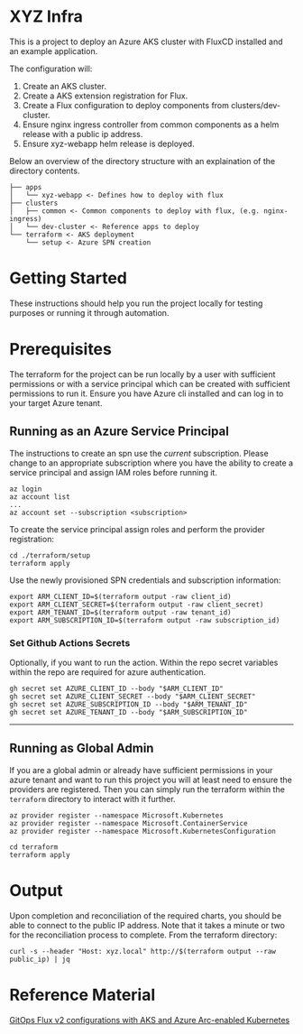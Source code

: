 # XYZ Infra
This is a project to deploy an Azure AKS cluster with FluxCD installed and an example application.

The configuration will:
1. Create an AKS cluster.
2. Create a AKS extension registration for Flux.
3. Create a Flux configuration to deploy components from clusters/dev-cluster.
4. Ensure nginx ingress controller from common components as a helm release with a public ip address.
5. Ensure xyz-webapp helm release is deployed.

Below an overview of the directory structure with an explaination of the directory contents.
```
├── apps
│   └── xyz-webapp <- Defines how to deploy with flux
├── clusters
│   ├── common <- Common components to deploy with flux, (e.g. nginx-ingress)
│   └── dev-cluster <- Reference apps to deploy
└── terraform <- AKS deployment
    └── setup <- Azure SPN creation
```

# Getting Started
These instructions should help you run the project locally for testing purposes or running it through automation.

# Prerequisites
The terraform for the project can be run locally by a user with sufficient permissions or with a service principal which can be created with sufficient permissions to run it. Ensure you have Azure cli installed and can log in to your target Azure tenant.

## Running as an Azure Service Principal
The instructions to create an spn use the _current_ subscription. Please change to an appropriate subscription where you have the ability to create a service principal and assign IAM roles before running it.

```
az login
az account list
...
az account set --subscription <subscription>
```

To create the service principal assign roles and perform the provider registration:
```
cd ./terraform/setup
terraform apply
```
Use the newly provisioned SPN credentials and subscription information:
```
export ARM_CLIENT_ID=$(terraform output -raw client_id)
export ARM_CLIENT_SECRET=$(terraform output -raw client_secret)
export ARM_TENANT_ID=$(terraform output -raw tenant_id)
export ARM_SUBSCRIPTION_ID=$(terraform output -raw subscription_id)
```

### Set Github Actions Secrets
Optionally, if you want to run the action. Within the repo secret variables within the repo are required for azure authentication.
```
gh secret set AZURE_CLIENT_ID --body "$ARM_CLIENT_ID"
gh secret set AZURE_CLIENT_SECRET --body "$ARM_CLIENT_SECRET"
gh secret set AZURE_SUBSCRIPTION_ID --body "$ARM_TENANT_ID"
gh secret set AZURE_TENANT_ID --body "$ARM_SUBSCRIPTION_ID"
```


___


## Running as Global Admin
If you are a global admin or already have sufficient permissions in your azure tenant and want to run this project you will at least need to ensure the providers are registered. Then you can simply run the terraform within the `terraform` directory to interact with it further.
```
az provider register --namespace Microsoft.Kubernetes
az provider register --namespace Microsoft.ContainerService
az provider register --namespace Microsoft.KubernetesConfiguration
```

```
cd terraform
terraform apply
```

# Output
Upon completion and reconciliation of the required charts, you should be able to connect to the public IP address. Note that it takes a minute or two for the reconciliation process to complete.  From the terraform directory:

```
curl -s --header "Host: xyz.local" http://$(terraform output --raw public_ip) | jq
```


# Reference Material
[GitOps Flux v2 configurations with AKS and Azure Arc-enabled Kubernetes](https://learn.microsoft.com/en-us/azure/azure-arc/kubernetes/conceptual-gitops-flux2)

